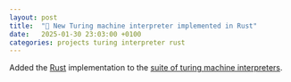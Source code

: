 ```yaml
---
layout: post
title:  "🍎 New Turing machine interpreter implemented in Rust"
date:   2025-01-30 23:03:00 +0100
categories: projects turing interpreter rust
---
```

Added the [Rust](https://github.com/sanelli/turing/tree/main/rust) implementation to the [suite of turing machine interpreters](https://github.com/sanelli/turing).
